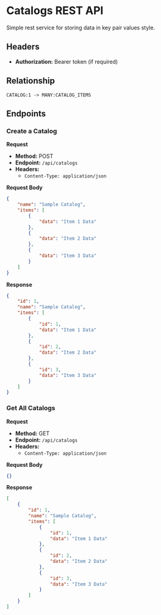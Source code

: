 # Catalogs REST API

Simple rest service for storing data in key pair values style.

## Headers

- **Authorization:** Bearer token (if required)

## Relationship

```
CATALOG:1 -> MANY:CATALOG_ITEMS
```

## Endpoints

### Create a Catalog

**Request**

- **Method:** POST
- **Endpoint:** `/api/catalogs`
- **Headers:** 
    - `Content-Type: application/json`

**Request Body**

```json
{
    "name": "Sample Catalog",
    "items": [
        {
            "data": "Item 1 Data"
        },
        {
            "data": "Item 2 Data"
        },
        {
            "data": "Item 3 Data"
        }
    ]
}
```

**Response**

```json
{
    "id": 1,
    "name": "Sample Catalog",
    "items": [
        {
            "id": 1,
            "data": "Item 1 Data"
        },
        {
            "id": 2,
            "data": "Item 2 Data"
        },
        {
            "id": 3,
            "data": "Item 3 Data"
        }
    ]
}
```

### Get All Catalogs

**Request**

- **Method:** GET
- **Endpoint:** `/api/catalogs`
- **Headers:** 
    - `Content-Type: application/json`

**Request Body**

```json
{}
```

**Response**

```json
[
    {
        "id": 1,
        "name": "Sample Catalog",
        "items": [
            {
                "id": 1,
                "data": "Item 1 Data"
            },
            {
                "id": 2,
                "data": "Item 2 Data"
            },
            {
                "id": 3,
                "data": "Item 3 Data"
            }
        ]
    }
]
```